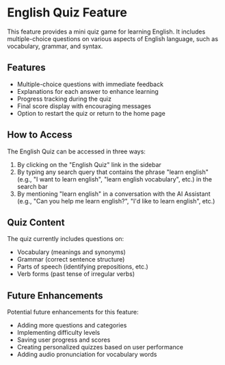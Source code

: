 # English Quiz Feature

This feature provides a mini quiz game for learning English. It includes multiple-choice questions on various aspects of English language, such as vocabulary, grammar, and syntax.

## Features

- Multiple-choice questions with immediate feedback
- Explanations for each answer to enhance learning
- Progress tracking during the quiz
- Final score display with encouraging messages
- Option to restart the quiz or return to the home page

## How to Access

The English Quiz can be accessed in three ways:
1. By clicking on the "English Quiz" link in the sidebar
2. By typing any search query that contains the phrase "learn english" (e.g., "I want to learn english", "learn english vocabulary", etc.) in the search bar
3. By mentioning "learn english" in a conversation with the AI Assistant (e.g., "Can you help me learn english?", "I'd like to learn english", etc.)

## Quiz Content

The quiz currently includes questions on:
- Vocabulary (meanings and synonyms)
- Grammar (correct sentence structure)
- Parts of speech (identifying prepositions, etc.)
- Verb forms (past tense of irregular verbs)

## Future Enhancements

Potential future enhancements for this feature:
- Adding more questions and categories
- Implementing difficulty levels
- Saving user progress and scores
- Creating personalized quizzes based on user performance
- Adding audio pronunciation for vocabulary words 